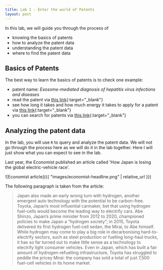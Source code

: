 ```yaml
---
title: Lab 1 - Enter the world of Patents
layout: post
---
```


In this lab, we will guide you through the process of

- knowing the basics of patents
- how to analyze the patent data
- understanding the patent data
- where to find the patent data


## Basics of Patents

The best way to learn the basics of patents is to check one example:

- patent name: *Exosome-mediated diagnosis of hepatitis virus infections and diseases*
- read the patent via [this link](https://worldwide.espacenet.com/patent/search/family/050682048/publication/US10495640B2?q=US201615377054){:target="_blank"}
- see how long it takes and how much energy it takes to apply for a patent via [this link](https://register.epo.org/ipfwretrieve?apn=US.201615377054.A&lng=en){:target="_blank"}
- you can search for patents via [this link](https://worldwide.espacenet.com/?locale=en_EP){:target="_blank"}


## Analyzing the patent data

In the lab, you will use `R` to query and analyze the patent data. We will not go through
the process here as we will do it in the lab together. Here I will just show what
you can expect to see in the lab.

Last year, the Economist published an article called 'How Japan is losing the global
electric-vehicle race'. 

![Economist article]({{ "images/economist-headline.png" | relative_url }})

The following paragraph is taken from the article:

> Japan also made an early wrong turn with hydrogen, another emergent auto technology with the potential to be carbon-free. Toyota, Japan’s most influential carmaker, bet that using hydrogen fuel-cells would become the leading way to electrify cars. Abe Shinzo, Japan’s prime minister from 2012 to 2020, championed policies to make Japan a “hydrogen society”; in 2015, Toyota delivered its first hydrogen fuel-cell sedan, the Mirai, to Abe himself. While hydrogen may come to play a big role in decarbonising hard-to-electrify sectors, such as steel production or fuelling long-haul trucks, it has so far turned out to make little sense as a technology to electrify light consumer vehicles. Even in Japan, which has built a fair amount of hydrogen-refuelling infrastructure, Toyota has struggled to peddle the pricey Mirai: the company has sold a total of just 7,500 fuel-cell vehicles in its home market.

